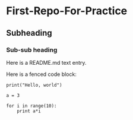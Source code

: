 # First-Repo-For-Practice

## Subheading

### Sub-sub heading

Here is a README.md text entry. 


Here is a fenced code block: 

``` 
print("Hello, world") 

a = 3 

for i in range(10): 
	print a*i 
``` 

